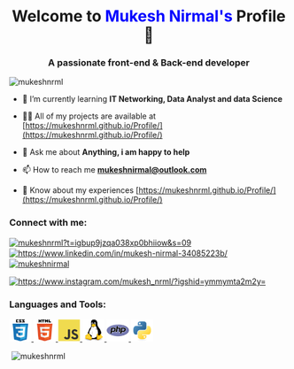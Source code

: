 <h1 align="center">Welcome to <span style="color: blue;">Mukesh Nirmal's </span>Profile 👋</h1>
<h3 align="center">A passionate front-end & Back-end developer</h3>

<p align="left"> <img src="https://komarev.com/ghpvc/?username=mukeshnrml&label=Profile%20views&color=0e75b6&style=flat" alt="mukeshnrml" /> </p>

- 🌱 I’m currently learning **IT Networking, Data Analyst and data Science**

- 👨‍💻 All of my projects are available at [https://mukeshnrml.github.io/Profile/](https://mukeshnrml.github.io/Profile/)

- 💬 Ask me about **Anything, i am happy to help**

- 📫 How to reach me **mukeshnirmal@outlook.com**

- 📄 Know about my experiences [https://mukeshnrml.github.io/Profile/](https://mukeshnrml.github.io/Profile/)

<h3 align="left">Connect with me:</h3>
<p align="left">
<a href="https://twitter.com/mukeshnrml?t=igbup9jzqa038xp0bhiiow&s=09" target="blank"><img align="center" src="https://raw.githubusercontent.com/rahuldkjain/github-profile-readme-generator/master/src/images/icons/Social/twitter.svg" alt="mukeshnrml?t=igbup9jzqa038xp0bhiiow&s=09" height="30" width="40" /></a>
<a href="https://linkedin.com/in/https://www.linkedin.com/in/mukesh-nirmal-34085223b/" target="blank"><img align="center" src="https://raw.githubusercontent.com/rahuldkjain/github-profile-readme-generator/master/src/images/icons/Social/linked-in-alt.svg" alt="https://www.linkedin.com/in/mukesh-nirmal-34085223b/" height="30" width="40" /></a>
<a href="https://fb.com/mukeshnirmal" target="blank"><img align="center" src="https://raw.githubusercontent.com/rahuldkjain/github-profile-readme-generator/master/src/images/icons/Social/facebook.svg" alt="mukeshnirmal" height="30" width="40" /></a>
 
<a href="https://instagram.com/https://www.instagram.com/mukesh_nrml/?igshid=ymmymta2m2y=" target="blank"><img align="center" src="https://raw.githubusercontent.com/rahuldkjain/github-profile-readme-generator/master/src/images/icons/Social/instagram.svg" alt="https://www.instagram.com/mukesh_nrml/?igshid=ymmymta2m2y=" height="30" width="40" /></a>
  
</p>

<h3 align="left">Languages and Tools:</h3>
<p align="left"> <a href="https://www.w3schools.com/css/" target="_blank" rel="noreferrer"> <img src="https://raw.githubusercontent.com/devicons/devicon/master/icons/css3/css3-original-wordmark.svg" alt="css3" width="40" height="40"/> </a> <a href="https://www.w3.org/html/" target="_blank" rel="noreferrer"> <img src="https://raw.githubusercontent.com/devicons/devicon/master/icons/html5/html5-original-wordmark.svg" alt="html5" width="40" height="40"/> </a> <a href="https://developer.mozilla.org/en-US/docs/Web/JavaScript" target="_blank" rel="noreferrer"> <img src="https://raw.githubusercontent.com/devicons/devicon/master/icons/javascript/javascript-original.svg" alt="javascript" width="40" height="40"/> </a> <a href="https://www.linux.org/" target="_blank" rel="noreferrer"> <img src="https://raw.githubusercontent.com/devicons/devicon/master/icons/linux/linux-original.svg" alt="linux" width="40" height="40"/> </a> <a href="https://www.php.net" target="_blank" rel="noreferrer"> <img src="https://raw.githubusercontent.com/devicons/devicon/master/icons/php/php-original.svg" alt="php" width="40" height="40"/> </a> <a href="https://www.python.org" target="_blank" rel="noreferrer"> <img src="https://raw.githubusercontent.com/devicons/devicon/master/icons/python/python-original.svg" alt="python" width="40" height="40"/> </a> </p>

<p>&nbsp;<img align="center" src="https://github-readme-stats.vercel.app/api?username=mukeshnrml&show_icons=true&locale=en" alt="mukeshnrml" /></p>

